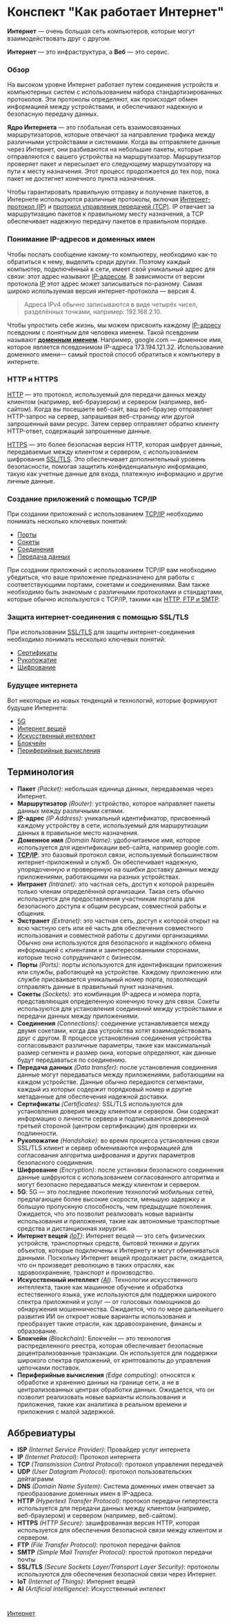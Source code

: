 # Конспект "Как работает Интернет"

**Интернет** — очень большая сеть компьютеров, которые могут взаимодействовать друг с другом.

**Интернет** — это инфраструктура, а **Веб** — это сервис.

### Обзор

На высоком уровне Интернет работает путем соединения устройств и компьютерных систем с использованием набора стандартизированных протоколов. Эти протоколы определяют, как происходит обмен информацией между устройствами, и обеспечивают надежную и безопасную передачу данных.

**Ядро Интернета** — это глобальная сеть взаимосвязанных маршрутизаторов, которые отвечают за направление трафика между различными устройствами и системами. Когда вы отправляете данные через Интернет, они разбиваются на небольшие пакеты, которые отправляются с вашего устройства на маршрутизатор. Маршрутизатор проверяет пакет и пересылает его следующему маршрутизатору на пути к месту назначения. Этот процесс продолжается до тех пор, пока пакет не достигнет конечного пункта назначения.

Чтобы гарантировать правильную отправку и получение пакетов, в Интернете используются различные протоколы, включая [Интернет-протокол (IP)](#терминология) и [протокол управления передачей (TCP)](#терминология). IP отвечает за маршрутизацию пакетов к правильному месту назначения, а TCP обеспечивает надежную передачу пакетов в правильном порядке.

### Понимание IP-адресов и доменных имен

Чтобы послать сообщение какому-то компьютеру, необходимо как-то обратиться к нему, выделить среди других. Поэтому каждый компьютер, подключённый к сети, имеет свой уникальный адрес для связи: этот адрес называют [IP-адресом](#терминология). В зависимости от версии протокола [IP](#аббревиатуры) этот адрес может записываться по-разному. Самая широко используемая версия интернет-протокола — версия 4. 
> Адреса IPv4 обычно записываются в виде четырёх чисел, разделённых точками, например: 192.168.2.10.

Чтобы упростить себе жизнь, мы можем присвоить каждому [IP-адресу](#терминология) псевдоним с понятным для человека именем. Такой псевдоним называют **[доменным именем](#терминология)**. Например, google.com — доменное имя, которое является псевдонимом IP-адреса 173.194.121.32. Использование доменного имени— самый простой способ обратиться к компьютеру в интернете.

### HTTP и HTTPS

[HTTP](#аббревиатуры) — это протокол, используемый для передачи данных между клиентом (например, веб-браузером) и сервером (например, веб-сайтом). Когда вы посещаете веб-сайт, ваш веб-браузер отправляет HTTP-запрос на сервер, запрашивая веб-страницу или другой запрошенный вами ресурс. Затем сервер отправляет обратно клиенту HTTP-ответ, содержащий запрошенные данные.

[HTTPS](#аббревиатуры) — это более безопасная версия HTTP, которая шифрует данные, передаваемые между клиентом и сервером, с использованием шифрования [SSL/TLS](#аббревиатуры). Это обеспечивает дополнительный уровень безопасности, помогая защитить конфиденциальную информацию, такую ​​как учетные данные для входа, платежную информацию и другие личные данные.

### Создание приложений с помощью TCP/IP

При создании приложений с использованием [TCP/IP](#терминология) необходимо понимать несколько ключевых понятий:
- [Порты](#терминология)
- [Сокеты](#терминология)
- [Соединения](#терминология)
- [Передача данных](#терминология)

При создании приложений с использованием TCP/IP вам необходимо убедиться, что ваше приложение предназначено для работы с соответствующими портами, сокетами и соединениями. Вам также необходимо быть знакомым с различными протоколами и стандартами, которые обычно используются с TCP/IP, такими как [HTTP, FTP и SMTP](#аббревиатуры).

### Защита интернет-соединения с помощью SSL/TLS

При использовании [SSL/TLS](#аббревиатуры) для защиты интернет-соединения необходимо понимать несколько ключевых понятий:
- [Сертификаты](#терминология)
- [Рукопожатие](#терминология)
- [Шифрование](#терминология)

### Будущее интернета

Вот некоторые из новых тенденций и технологий, которые формируют будущее Интернета:
- [5G](#терминология)
- [Интернет вещей](#терминология)
- [Искусственный интеллект](#терминология)
- [Блокчейн](#терминология)
- [Периферийные вычисления](#терминология)


## Терминология
- **Пакет** *(Packet)*: небольшая единица данных, передаваемая через Интернет.
- **Маршрутизатор** *(Router)*: устройство, которое направляет пакеты данных между различными сетями.
- **[IP](#аббревиатуры)-адрес** *(IP Address)*: уникальный идентификатор, присвоенный каждому устройству в сети, используемый для маршрутизации данных в правильное место назначения.
- **Доменное имя** *(Domain Name)*: удобочитаемое имя, которое используется для идентификации веб-сайта, например google.com.
- **[TCP](#аббревиатуры)/[IP](#аббревиатуры)**: это базовый протокол связи, используемый большинством интернет-приложений и служб. Он обеспечивает надежную, упорядоченную и проверенную на ошибки доставку данных между приложениями, работающими на разных устройствах.
- **Интранет** *(Intranet)*: это частная сеть, доступ к которой разрешён только членам определённой организации. Такая сеть обычно используется для предоставления участникам портала для безопасного доступа к общим ресурсам, совместной работы и общения.
- **Экстранет** *(Extranet)*: это частная сеть, доступ к которой открыт на всю частную сеть или её часть для обеспечения совместного использования и совместной работы с другими организациями. Обычно они используются для безопасного и надёжного обмена информацией с клиентами и заинтересованными сторонами, которые тесно сотрудничают с бизнесом.
- **Порты** *(Ports)*: порты используются для идентификации приложения или службы, работающей на устройстве. Каждому приложению или службе присваивается уникальный номер порта, позволяющий отправлять данные в правильный пункт назначения.
- **Сокеты** *(Sockets)*: это комбинация IP-адреса и номера порта, представляющая определенную конечную точку для связи. Сокеты используются для установления соединений между устройствами и передачи данных между приложениями.
- **Соединения** *(Connections)*: соединение устанавливается между двумя сокетами, когда два устройства хотят взаимодействовать друг с другом. В процессе установления соединения устройства согласовывают различные параметры, такие как максимальный размер сегмента и размер окна, которые определяют, как данные будут передаваться по соединению.
- **Передача данных** *(Data transfer)*: после установления соединения данные могут передаваться между приложениями, работающими на каждом устройстве. Данные обычно передаются сегментами, каждый из которых содержит порядковый номер и другие метаданные для обеспечения надежной доставки.
- **Сертификаты** *(Certificates)*: SSL/TLS используются для установления доверия между клиентом и сервером. Они содержат информацию о личности сервера и подписываются доверенной третьей стороной (центром сертификации) для проверки их подлинности.
- **Рукопожатие** *(Handshake)*: во время процесса установления связи SSL/TLS клиент и сервер обмениваются информацией для согласования алгоритма шифрования и других параметров безопасного соединения.
- **Шифрование** *(Encryption)*: после установки безопасного соединения данные шифруются с использованием согласованного алгоритма и могут безопасно передаваться между клиентом и сервером.
- **5G**: 5G — это последнее поколение технологий мобильных сетей, предлагающее более высокие скорости, меньшую задержку и большую пропускную способность, чем предыдущие поколения. Ожидается, что это позволит реализовать новые варианты использования и приложения, такие как автономные транспортные средства и дистанционная хирургия.
- **Интернет вещей** *([IoT](#аббревиатуры))*: Интернет вещей — это сеть физических устройств, транспортных средств, бытовой техники и других объектов, которые подключены к Интернету и могут обмениваться данными. Поскольку Интернет вещей продолжает расти, ожидается, что он произведет революцию в таких отраслях, как здравоохранение, транспорт и производство.
- **Искусственный интеллект** *([AI](#аббревиатуры))*. Технологии искусственного интеллекта, такие как машинное обучение и обработка естественного языка, уже используются для поддержки широкого спектра приложений и услуг — от голосовых помощников до обнаружения мошенничества. Ожидается, что по мере дальнейшего развития ИИ он откроет новые варианты использования и преобразует такие отрасли, как здравоохранение, финансы и образование.
- **Блокчейн** *(Blockchain)*: Блокчейн — это технология распределенного реестра, которая обеспечивает безопасные децентрализованные транзакции. Он используется для поддержки широкого спектра приложений, от криптовалюты до управления цепочками поставок.
- **Периферийные вычисления** *(Edge computing)*: относятся к обработке и хранению данных на границе сети, а не в централизованных центрах обработки данных. Ожидается, что он позволит реализовать новые варианты использования и приложения, такие как аналитика в реальном времени и приложения с малой задержкой.

## Аббревиатуры
- **ISP** *(Internet Service Provider)*: Провайдер услуг интернета
- **IP** *(Internet Protocol)*: Протокол интернета
- **TCP** *(Transmission Control Protocol)*: протокол управления передачей
- **UDP** *(User Datagram Protocol)*: протокол пользовательских дейтаграмм
- **DNS** *(Domain Name System)*: Система доменных имен отвечает за преобразование доменных имен в IP-адреса.
- **HTTP** *(Hypertext Transfer Protocol)*: протокол передачи гипертекста используется для передачи данных между клиентом (например, веб-браузером) и сервером (например, веб-сайтом).
- **HTTPS** *(HTTP Secure)*: зашифрованная версия HTTP, которая используется для обеспечения безопасной связи между клиентом и сервером.
- **FTP** *(File Transfer Protocol)*: протокол передачи файлов
- **SMTP** *(Simple Mail Transfer Protocol)*: простой протокол передачи почты
- **SSL/TLS** *(Secure Sockets Layer/Transport Layer Security)*: протоколы  используются для обеспечения безопасной связи через Интернет.
- **IoT** *(Internet of Things)*: Интернет вещей
- **AI** *(Artificial Intelligence)*: Искусственный интелект

#

[Интернет](../README.md)